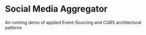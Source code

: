 # Social Media Aggregator

An running demo of applied Event-Sourcing and CQRS architectural patterns

